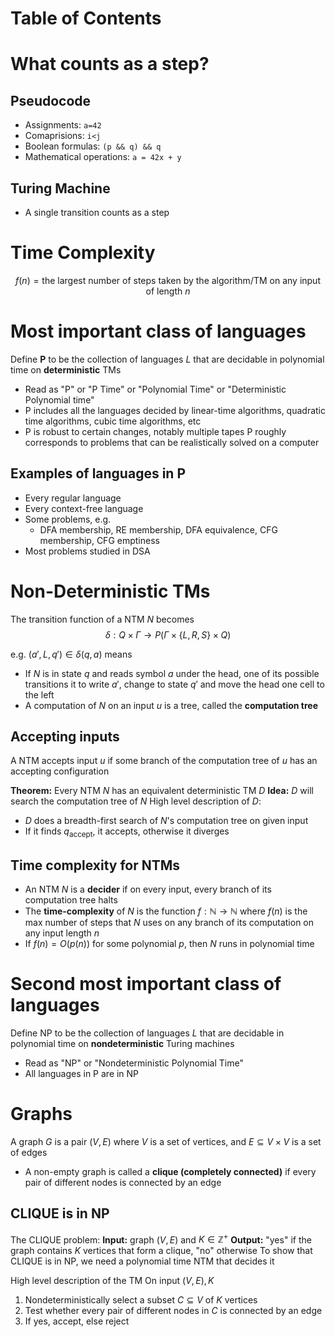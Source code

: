 # Table of Contents

# What counts as a step?
## Pseudocode
- Assignments: `a=42`
- Comaprisions: `i<j`
- Boolean formulas: `(p && q) && q`
- Mathematical operations: `a = 42x + y`

## Turing Machine
- A single transition counts as a step

# Time Complexity
$$f(n)=\text{the largest number of steps taken by the algorithm/TM on any input of length }n$$

# Most important class of languages
Define **P** to be the collection of languages $L$ that are decidable in polynomial time on **deterministic** TMs
- Read as "P" or "P Time" or "Polynomial Time" or "Deterministic Polynomial time"
- P includes all the languages decided by linear-time algorithms, quadratic time algorithms, cubic time algorithms, etc
- P is robust to certain changes, notably multiple tapes
P roughly corresponds to problems that can be realistically solved on a computer
## Examples of languages in P
- Every regular language
- Every context-free language
- Some problems, e.g.
	- DFA membership, RE membership, DFA equivalence, CFG membership, CFG emptiness
- Most problems studied in DSA

# Non-Deterministic TMs
The transition function of a NTM $N$ becomes
$$\delta:Q\times \Gamma\rightarrow P(\Gamma\times\lbrace L,R,S\rbrace\times Q)$$

e.g. $(a',L,q')\in \delta(q,a)$ means
- If $N$ is in state $q$ and reads symbol $a$ under the head, one of its possible transitions it to write $a'$, change to state $q'$ and move the head one cell to the left
- A computation of $N$ on an input $u$ is a tree, called the **computation tree**

## Accepting inputs
A NTM accepts input $u$ if some branch of the computation tree of $u$ has an accepting configuration

**Theorem:** Every NTM $N$ has an equivalent deterministic TM $D$
**Idea:** $D$ will search the computation tree of $N$
High level description of $D$:
- $D$ does a breadth-first search of $N$'s computation tree on given input
- If it finds $q_\text{accept}$, it accepts, otherwise it diverges

## Time complexity for NTMs
- An NTM $N$ is a **decider** if on every input, every branch of its computation tree halts
- The **time-complexity** of $N$ is the function $f:\mathbb{N}\rightarrow\mathbb{N}$ where $f(n)$ is the max number of steps that $N$ uses on any branch of its computation on any input length $n$
- If $f(n)=O(p(n))$ for some polynomial $p$, then $N$ runs in polynomial time

# Second most important class of languages
Define NP to be the collection of languages $L$ that are decidable in polynomial time on **nondeterministic** Turing machines
- Read as "NP" or "Nondeterministic Polynomial Time"
- All languages in P are in NP

# Graphs
A graph $G$ is a pair $(V,E)$ where $V$ is a set of vertices, and $E\subseteq V\times V$  is a set of edges
- A non-empty graph is called a **clique (completely connected)** if every pair of different nodes is connected by an edge

## CLIQUE is in NP
The CLIQUE problem:
**Input:** graph $(V,E)$ and $K\in\mathbb{Z}^+$
**Output:** "yes" if the graph contains $K$ vertices that form a clique, "no" otherwise
To show that CLIQUE is in NP, we need a polynomial time NTM that decides it

High level description of the TM
On input $(V,E),K$
1. Nondeterministically select a subset $C\subseteq V$ of $K$ vertices
2. Test whether every pair of different nodes in $C$ is connected by an edge
3. If yes, accept, else reject